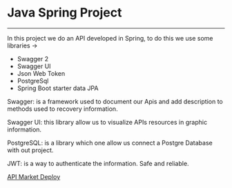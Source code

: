 # Java Spring Project
----


In this project we do an API developed in Spring, to do this we use some libraries ->



- Swagger 2
- Swagger UI
- Json Web Token
- PostgreSql
- Spring Boot starter data JPA

Swagger: is a framework used to document our Apis and add description to methods used to recovery information.

Swagger UI: this library allow us  to visualize APIs resources in graphic information.

PostgreSQL: is a library which one allow us connect a Postgre Database with out project.


JWT: is a way to authenticate the information. Safe and reliable.



[API Market Deploy](https://market00.herokuapp.com/platzi-market/api "API Market Deploy")
